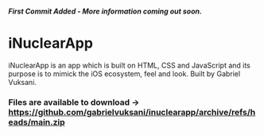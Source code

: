 ##### First Commit Added - More information coming out soon. 
# iNuclearApp
iNuclearApp is an app which is built on HTML, CSS and JavaScript and its purpose is to mimick the iOS ecosystem, feel and look. Built by Gabriel Vuksani.
### Files are available to download -> https://github.com/gabrielvuksani/inuclearapp/archive/refs/heads/main.zip
